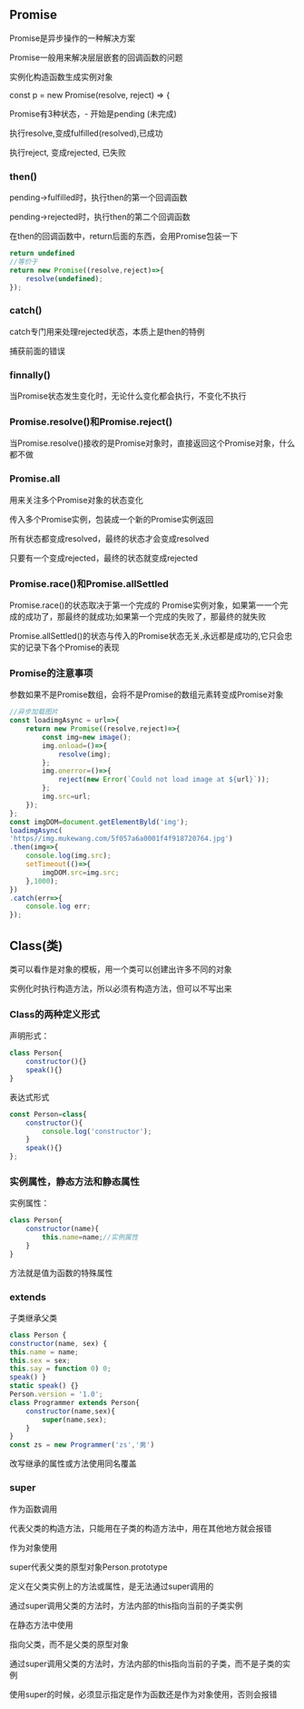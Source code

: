 ## Promise

Promise是异步操作的一种解决方案 

Promise一般用来解决层层嵌套的回调函数的问题

实例化构造函数生成实例对象 

 const p = new Promise(resolve, reject) => {

 Promise有3种状态，- 开始是pending (未完成) 

执行resolve,变成fulfilled(resolved),已成功

执行reject, 变成rejected, 已失败

### then()

 pending->fulfilled时，执行then的第一个回调函数

pending->rejected时，执行then的第二个回调函数

在then的回调函数中，return后面的东西，会用Promise包装一下

```js
return undefined
//等价于
return new Promise((resolve,reject)=>{
    resolve(undefined);
});  
```

### catch()

catch专门用来处理rejected状态，本质上是then的特例

捕获前面的错误

### finnally()

当Promise状态发生变化时，无论什么变化都会执行，不变化不执行 

### Promise.resolve()和Promise.reject()

当Promise.resolve()接收的是Promise对象时，直接返回这个Promise对象，什么都不做

### Promise.all

用来关注多个Promise对象的状态变化

传入多个Promise实例，包装成一个新的Promise实例返回

所有状态都变成resolved，最终的状态才会变成resolved

只要有一个变成rejected，最终的状态就变成rejected

### Promise.race()和Promise.allSettled

Promise.race()的状态取决于第一个完成的 Promise实例对象，如果第一一个完成的成功了，那最终的就成功;如果第一个完成的失败了，那最终的就失败

 Promise.allSettled()的状态与传入的Promise状态无关,永远都是成功的,它只会忠实的记录下各个Promise的表现

### Promise的注意事项

 参数如果不是Promise数组，会将不是Promise的数组元素转变成Promise对象

```js
//异步加载图片
const loadimgAsync = url=>{
    return new Promise((resolve,reject)=>{
        const img=new image();
        img.onload=()=>{
            resolve(img);
        };
        img.onerror=()=>{
            reject(new Error(`Could not load image at ${url}`));
        };
        img.src=url;
    });
};
const imgDOM=document.getElementByld('img');
loadimgAsync(
'https//img.mukewang.com/5f057a6a0001f4f918720764.jpg')
.then(img=>{
    console.log(img.src);
    setTimeout(()=>{
        imgDOM.src=img.src;
    },1000);
})
.catch(err=>{
    console.log err;
});
```

## Class(类)

类可以看作是对象的模板，用一个类可以创建出许多不同的对象

实例化时执行构造方法，所以必须有构造方法，但可以不写出来

### Class的两种定义形式

声明形式：

```js
class Person{
    constructor(){}
    speak(){}
}
```

表达式形式

```js
const Person=class{
    constructor(){
        console.log('constructor');
    }
    speak(){}
};
```

### 实例属性，静态方法和静态属性

实例属性：

```js
class Person{
    constructor(name){
        this.name=name;//实例属性
    }
}
```

方法就是值为函数的特殊属性

### extends

子类继承父类

```js
class Person {
constructor(name, sex) {
this.name = name;
this.sex = sex;
this.say = function 0) 0;
speak() }
static speak() {}
Person.version = '1.0';
class Programmer extends Person{
    constructor(name,sex){
        super(name,sex);
    }
}
const zs = new Programmer('zs','男')
```

改写继承的属性或方法使用同名覆盖

### super

作为函数调用

代表父类的构造方法，只能用在子类的构造方法中，用在其他地方就会报错

 作为对象使用

super代表父类的原型对象Person.prototype

定义在父类实例上的方法或属性，是无法通过super调用的 

通过super调用父类的方法时，方法内部的this指向当前的子类实例

在静态方法中使用

指向父类，而不是父类的原型对象

通过super调用父类的方法时，方法内部的this指向当前的子类，而不是子类的实例

使用super的时候，必须显示指定是作为函数还是作为对象使用，否则会报错 